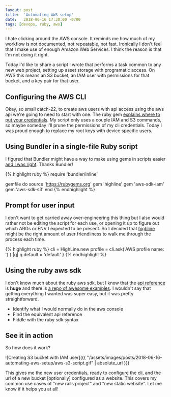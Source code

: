 ```yaml
---
layout: post
title:  'Automating AWS setup'
date:   2018-06-16 17:30:00 -0700
tags: [devops, ruby, aws]
---
```

I hate clicking around the AWS console. It reminds me how much of my workflow
is not documented, not repeatable, not fast. Ironically I don't feel that I
make use of enough Amazon Web Services. I think the reason is that I'm not doing
it right.

Today I'd like to share a script I wrote that performs a task common to any new
web project, setting up asset storage with programatic access. On AWS this
means an S3 bucket, an IAM user with permissions for that bucket, and a key pair
for that user.

<style type='text/css'>
  .gist-data { max-height: 245px; }
</style>

<script src="https://gist.github.com/Sinetheta/ef918c21f27ed343d87ab076ffb090ad.js"></script>

## Configuring the AWS CLI

Okay, so small catch-22, to create aws users with api access using the aws api
we're going to need to start with one. The ruby gem [explains where to put your credentials][aws-sdk-ruby-config].
My script only uses a couple IAM and S3 commands, so maybe someday I'll prune
the permissions of my cli credentials. Today I was proud enough to replace my
root keys with device specific users.

## Using Bundler in a single-file Ruby script

I figured that Bundler might have a way to make using gems in scripts easier
[and I was right][bundler-inline]. Thanks Bundler!

{% highlight ruby %}
require 'bundler/inline'

gemfile do
  source 'https://rubygems.org'
  gem 'highline'
  gem 'aws-sdk-iam'
  gem 'aws-sdk-s3'
end
{% endhighlight %}

## Prompt for user input

I don't want to get carried away over-engineering this thing but I also would
rather not be editing the script for each use, or opening it up to figure out
which ARGs or ENV I expected to be present. So I decided that [highline][highline]
might be the right amount of user friendliness to walk me through the process
each time.

{% highlight ruby %}
cli = HighLine.new
profile = cli.ask('AWS profile name: ') { |q| q.default = 'default' }
{% endhighlight %}

## Using the ruby aws sdk

I don't know much about the ruby aws sdk, but I know that the [api reference][aws-sdk-ruby-api]
is **huge** and there is [a repo of awesome examples][aws-sdk-ruby-examples]. I
wouldn't say that getting everything I wanted was super easy, but it was pretty
straightforward.

- Identify what I would normally do in the aws console
- Find the equivalent api reference
- Fiddle with the ruby sdk syntax

## See it in action

So how does it work?

![Creating S3 bucket with IAM user]({{ "/assets/images/posts/2018-06-16-automating-aws-setup/aws-s3-script.gif" | absolute_url }})

This gives me the new user credentials, ready to configure the cli, and the url
of a new bucket [optionally] configured as a website. This covers my common use
cases of "new rails project" and "new static website". Let me know if it helps
you at all!

[aws-sdk-ruby-config]: https://github.com/aws/aws-sdk-ruby#configuration
[aws-sdk-ruby-api]: https://docs.aws.amazon.com/sdk-for-ruby/v3/api/index.html
[aws-sdk-ruby-examples]: https://github.com/awsdocs/aws-doc-sdk-examples
[bundler-inline]: https://bundler.io/v1.16/guides/bundler_in_a_single_file_ruby_script.html
[highline]: https://github.com/JEG2/highline
